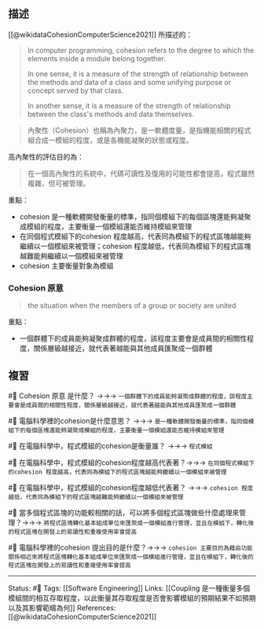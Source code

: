 




## 描述
[[@wikidataCohesionComputerScience2021]] 所描述的：
> In computer programming, cohesion refers to the degree to which the elements inside a module belong together.
> 
> In one sense, it is a measure of the strength of relationship between the methods and data of a class and some unifying purpose or concept served by that class.
> 
> In another sense, it is a measure of the strength of relationship between the class's methods and data themselves.


> 內聚性（Cohesion）也稱為內聚力，是一軟體度量，是指機能相關的程式組合成一模組的程度，或是各機能凝聚的狀態或程度。

高內聚性的評估目的為：
> 在一個高內聚性的系統中，代碼可讀性及復用的可能性都會提高，程式雖然複雜，但可被管理。


重點：
- cohesion 是一種軟體開發衡量的標準，指同個模組下的每個區塊還能夠凝聚成模組的程度，主要衡量一個模組還能否維持模組來管理
- 在同個程式模組下的cohesion 程度越高，代表同為模組下的程式區塊越能夠繼續以一個模組來被管理；cohesion 程度越低，代表同為模組下的程式區塊越難能夠繼續以一個模組來被管理
- cohesion 主要衡量對象為模組



### Cohesion 原意

> the situation when the members of a group or society are united

重點：
- 一個群體下的成員能夠凝聚成群體的程度，該程度主要會是成員間的相關性程度，關係層級越接近，就代表著越能與其他成員匯聚成一個群體

## 複習
#🧠 Cohesion 原意 是什麼？ ->->-> `一個群體下的成員能夠凝聚成群體的程度，該程度主要會是成員間的相關性程度，關係層級越接近，就代表著越能與其他成員匯聚成一個群體`
<!--SR:!2022-08-13,17,250-->

#🧠 電腦科學裡的cohesion是什麼意思？ ->->-> `是一種軟體開發衡量的標準，指同個模組下的每個區塊還能夠凝聚成模組的程度，主要衡量一個模組還能否維持模組來管理`

#🧠  在電腦科學中，程式模組的cohesion是衡量誰？ ->->-> `程式模組`

#🧠 在電腦科學中，程式模組的cohesion程度越高代表著？->->-> `在同個程式模組下的cohesion 程度越高，代表同為模組下的程式區塊越能夠繼續以一個模組來被管理`

#🧠 在電腦科學中，程式模組的cohesion程度越低代表著？ ->->-> `cohesion 程度越低，代表同為模組下的程式區塊越難能夠繼續以一個模組來被管理`


#🧠 當多個程式區塊的功能較相關的話，可以將多個程式區塊做些什麼處理來管理？->->-> `將程式區塊轉化基本組成單位來匯聚成一個模組進行管理，並且在模組下，轉化後的程式區塊在開發上的易讀性和重複使用率會提高`
<!--SR:!2022-09-14,33,230-->

#🧠 電腦科學裡的cohesion 提出目的是什麼？->->-> `cohesion 主要目的為藉由功能關係相近來將程式區塊轉化基本組成單位來匯聚成一個模組進行管理，並且在模組下，轉化後的程式區塊在開發上的易讀性和重複使用率會提高`
<!--SR:!2022-09-19,38,250-->

---
Status: #🌱 
Tags:
[[Software Engineering]]
Links:
[[Coupling 是一種衡量多個模組間的相互存取程度，以此衡量其存取程度是否會影響模組的預期結果不如預期以及其影響範疇為何]]
References:
[[@wikidataCohesionComputerScience2021]]